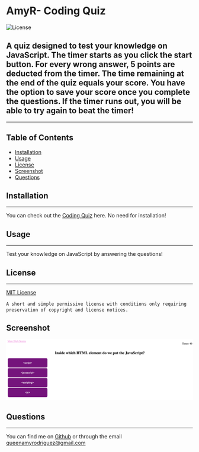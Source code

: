 # AmyR- Coding Quiz

  
  ![License](https://img.shields.io/badge/License-MIT-brightgreen)
    

## A quiz designed to test your knowledge on JavaScript. The timer starts as you click the start button. For every wrong answer, 5 points are deducted from the timer. The time remaining at the end of the quiz equals your score. You have the option to save your score once you complete the questions. If the timer runs out, you will be able to try again to beat the timer!
-----
## Table of Contents
- [Installation](#installation)
- [Usage](#usage)
- [License](#license)
- [Screenshot](#screenshot)
- [Questions](#questions)

## Installation
-----
You can check out the [Coding Quiz](#https://queenamyrodriguez.github.io/AmyR-CodingQuiz/) here. No need for installation!

## Usage
------
Test your knowledge on JavaScript by answering the questions!

## License
-------

  [MIT License](https://choosealicense.com/licenses/mit/)
    

    A short and simple permissive license with conditions only requiring preservation of copyright and license notices.
    
## Screenshot 
![Screenshot of Coding Quiz](/assets/QuizScreenshot.png)

## Questions
-----
You can find me on [Github](https://github.com/queenamyrodriguez) or through the email queenamyrodriguez@gmail.com

